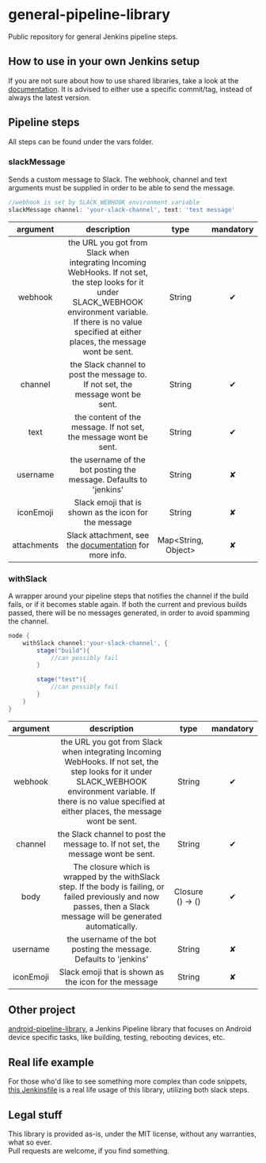 # general-pipeline-library
Public repository for general Jenkins pipeline steps.

## How to use in your own Jenkins setup
If you are not sure about how to use shared libraries, take a look at the [documentation](https://jenkins.io/doc/book/pipeline/shared-libraries/#using-libraries).
It is advised to either use a specific commit/tag, instead of always the latest version.

## Pipeline steps
All steps can be found under the vars folder.

### slackMessage
Sends a custom message to Slack. The webhook, channel and text arguments must be supplied in order to be able to send the message.
```groovy
//webhook is set by SLACK_WEBHOOK environment variable
slackMessage channel: 'your-slack-channel', text: 'test message'
```
| argument      | description                                    | type      | mandatory |
| :-:           | :-:                                            | :-:       | :-:       |
| webhook       | the URL you got from Slack when integrating Incoming WebHooks. If not set, the step looks for it under SLACK_WEBHOOK environment variable. If there is no value specified at either places, the message wont be sent. | String    | ✔         |
| channel       | the Slack channel to post the message to. If not set, the message wont be sent.       | String    | ✔ |
| text          | the content of the message.  If not set, the message wont be sent.  | String | ✔ |
| username      | the username of the bot posting the message. Defaults to 'jenkins' | String | ✘ |
| iconEmoji     | Slack emoji that is shown as the icon for the message | String | ✘ |
| attachments   | Slack attachment, see the [documentation](https://api.slack.com/docs/message-attachments) for more info. | Map<String, Object> | ✘ |

### withSlack
A wrapper around your pipeline steps that notifies the channel if the build fails, or if it becomes stable again. If both the current and previous builds passed, there will be no messages generated, in order to avoid spamming the channel.
```groovy
node {
    withSlack channel:'your-slack-channel', {
        stage("build"){
            //can possibly fail
        }

        stage("test"){
            //can possibly fail
        }
    }
}
```
| argument      | description                                    | type      | mandatory |
| :-:           | :-:                                            | :-:       | :-:       |
| webhook       | the URL you got from Slack when integrating Incoming WebHooks. If not set, the step looks for it under SLACK_WEBHOOK environment variable. If there is no value specified at either places, the message wont be sent. | String    | ✔         |
| channel       | the Slack channel to post the message to. If not set, the message wont be sent.       | String    | ✔ |
| body          | The closure which is wrapped by the withSlack step. If the body is failing, or failed previously and now passes, then a Slack message will be generated automatically. | Closure () -> () |  ✔
| username      | the username of the bot posting the message. Defaults to 'jenkins' | String | ✘ |
| iconEmoji     | Slack emoji that is shown as the icon for the message | String | ✘ |


## Other project
[android-pipeline-library](https://github.com/pjozsef/android-pipeline-library), a Jenkins Pipeline library that focuses on Android device specific tasks, like building, testing, rebooting devices, etc.


## Real life example
For those who'd like to see something more complex than code snippets, [this Jenkinsfile](https://github.com/emartech/android-mobile-engage-sdk/blob/master/Jenkinsfile) is a real life usage of this library, utilizing both slack steps.


## Legal stuff
This library is provided as-is, under the MIT license, without any warranties, what so ever.<br>
Pull requests are welcome, if you find something.
